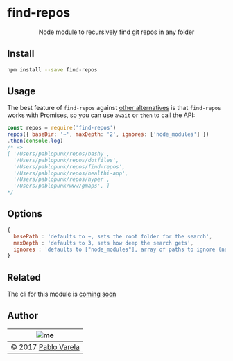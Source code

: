 # find-repos

<p align="center">
  Node module to recursively find git repos in any folder
</p>

## Install

```bash
npm install --save find-repos
```

## Usage

The best feature of `find-repos` against [other alternatives](https://www.npmjs.com/package/find-git-repos) is that `find-repos` works with Promises, so you can use `await` or `then` to call the API:

```javascript
const repos = require('find-repos')
repos({ baseDir: '~', maxDepth: '2', ignores: ['node_modules'] })
.then(console.log)
/* =>
[ '/Users/pablopunk/repos/bashy',
  '/Users/pablopunk/repos/dotfiles',
  '/Users/pablopunk/repos/find-repos',
  '/Users/pablopunk/repos/healthi-app',
  '/Users/pablopunk/repos/hyper',
  '/Users/pablopunk/www/gmaps', ]
*/
```

## Options

```javascript
{
  basePath : 'defaults to ~, sets the root folder for the search',
  maxDepth : 'defaults to 3, sets how deep the search gets',
  ignores : 'defaults to ["node_modules"], array of paths to ignore (names are wrapped in *<name>*)'
}
```

## Related

The cli for this module is [coming soon](https://github.com/pablopunk)

## Author

| ![me](https://www.gravatar.com/avatar/fa50aeff0ddd6e63273a068b04353d9d?s=100) |
| ----------------------------------------------------------------------------- |
| © 2017 [Pablo Varela](https://twitter.com/pablopunk)                          |
